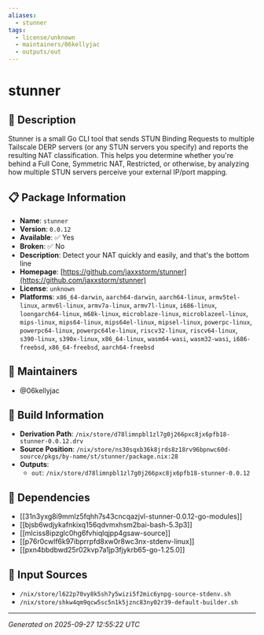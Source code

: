 ```yaml
---
aliases:
  - stunner
tags:
  - license/unknown
  - maintainers/06kellyjac
  - outputs/out
---
```


# stunner

## 📝 Description

Stunner is a small Go CLI tool that sends STUN Binding Requests to
multiple Tailscale DERP servers (or any STUN servers you specify) and
reports the resulting NAT classification. This helps you determine
whether you're behind a Full Cone, Symmetric NAT, Restricted, or
otherwise, by analyzing how multiple STUN servers perceive your external
IP/port mapping.


## 📋 Package Information

- **Name**: `stunner`
- **Version**: `0.0.12`
- **Available**: ✅ Yes
- **Broken**: ✅ No
- **Description**: Detect your NAT quickly and easily, and that's the bottom line
- **Homepage**: [https://github.com/jaxxstorm/stunner](https://github.com/jaxxstorm/stunner)
- **License**: `unknown`
- **Platforms**: `x86_64-darwin`, `aarch64-darwin`, `aarch64-linux`, `armv5tel-linux`, `armv6l-linux`, `armv7a-linux`, `armv7l-linux`, `i686-linux`, `loongarch64-linux`, `m68k-linux`, `microblaze-linux`, `microblazeel-linux`, `mips-linux`, `mips64-linux`, `mips64el-linux`, `mipsel-linux`, `powerpc-linux`, `powerpc64-linux`, `powerpc64le-linux`, `riscv32-linux`, `riscv64-linux`, `s390-linux`, `s390x-linux`, `x86_64-linux`, `wasm64-wasi`, `wasm32-wasi`, `i686-freebsd`, `x86_64-freebsd`, `aarch64-freebsd`
## 👥 Maintainers

- @06kellyjac


## 🔧 Build Information

- **Derivation Path**: `/nix/store/d78limnpbl1zl7g0j266pxc8jx6pfb18-stunner-0.0.12.drv`
- **Source Position**: `/nix/store/ns30sqxb36k8jrds8z18rv96bpnwc60d-source/pkgs/by-name/st/stunner/package.nix:28`
- **Outputs**:
  - `out`:  `/nix/store/d78limnpbl1zl7g0j266pxc8jx6pfb18-stunner-0.0.12`

## 🔗 Dependencies

- [[31n3yxg8i9mmlz5fqhh7s43cncqazjvl-stunner-0.0.12-go-modules]]
- [[bjsb6wdjykafnkixq156qdvmxhsm2bai-bash-5.3p3]]
- [[mlciss8ipzglc0hg6fvhiqlqjpp4gsaw-source]]
- [[p76r0cwlf6k97ibprrpfd8xw0r8wc3nx-stdenv-linux]]
- [[pxn4bbdbwd25r02kvp7a1jp3fjykrb65-go-1.25.0]]

## 📁 Input Sources

- `/nix/store/l622p70vy8k5sh7y5wizi5f2mic6ynpg-source-stdenv.sh`
- `/nix/store/shkw4qm9qcw5sc5n1k5jznc83ny02r39-default-builder.sh`

---
*Generated on 2025-09-27 12:55:22 UTC*
